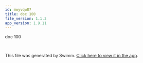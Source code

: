 ```yaml
---
id: mwyvqw87
title: doc 100
file_version: 1.1.2
app_version: 1.9.11
---
```


doc 100

<br/>

This file was generated by Swimm. [Click here to view it in the app](https://swimm-web-app.web.app/repos/Z2l0aHViJTNBJTNBTm9hUmVwbyUzQSUzQU5vYW96ZXI=/docs/mwyvqw87).
